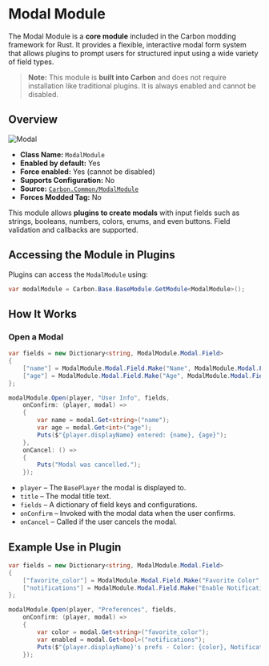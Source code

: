 # Modal Module

The Modal Module is a **core module** included in the Carbon modding framework for Rust. It provides a flexible,
interactive modal form system that allows plugins to prompt users for structured input using a wide variety of field
types.

> **Note:** This module is **built into Carbon** and does not require installation like traditional plugins. It is
> always enabled and cannot be disabled.

## Overview

![Modal](/misc/modal_a.webp)

- **Class Name:** `ModalModule`
- **Enabled by default:** Yes
- **Force enabled:** Yes (cannot be disabled)
- **Supports Configuration:** No
- **Source:** [`Carbon.Common/ModalModule`](https://github.com/CarbonCommunity/Carbon.Common/blob/develop/src/Carbon/Modules/ModalModule/ModalModule.cs)
- **Forces Modded Tag:** No

This module allows **plugins to create modals** with input fields such as strings, booleans, numbers, colors, enums, and
even buttons. Field validation and callbacks are supported.

## Accessing the Module in Plugins

Plugins can access the `ModalModule` using:

```csharp
var modalModule = Carbon.Base.BaseModule.GetModule<ModalModule>();
```

## How It Works

### Open a Modal

```csharp
var fields = new Dictionary<string, ModalModule.Modal.Field>
{
    ["name"] = ModalModule.Modal.Field.Make("Name", ModalModule.Modal.Field.FieldTypes.String, required: true),
    ["age"] = ModalModule.Modal.Field.Make("Age", ModalModule.Modal.Field.FieldTypes.Integer),
};

modalModule.Open(player, "User Info", fields,
    onConfirm: (player, modal) =>
    {
        var name = modal.Get<string>("name");
        var age = modal.Get<int>("age");
        Puts($"{player.displayName} entered: {name}, {age}");
    },
    onCancel: () =>
    {
        Puts("Modal was cancelled.");
    });
```

- `player` – The `BasePlayer` the modal is displayed to.
- `title` – The modal title text.
- `fields` – A dictionary of field keys and configurations.
- `onConfirm` – Invoked with the modal data when the user confirms.
- `onCancel` – Called if the user cancels the modal.

## Example Use in Plugin

```csharp
var fields = new Dictionary<string, ModalModule.Modal.Field>
{
    ["favorite_color"] = ModalModule.Modal.Field.Make("Favorite Color", ModalModule.Modal.Field.FieldTypes.HexColor),
    ["notifications"] = ModalModule.Modal.Field.Make("Enable Notifications", ModalModule.Modal.Field.FieldTypes.Boolean, @default: true)
};

modalModule.Open(player, "Preferences", fields,
    onConfirm: (player, modal) =>
    {
        var color = modal.Get<string>("favorite_color");
        var enabled = modal.Get<bool>("notifications");
        Puts($"{player.displayName}'s prefs - Color: {color}, Notifications: {enabled}");
    });
```
